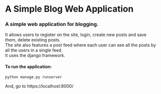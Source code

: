 # A Simple Blog Web Application 

### A simple web application for blogging.
It allows users to register on the site, login, create new posts and save them, delete existing posts. <br>
The site also features a post feed where each user can see all the posts by all the users in a single feed. <br>
It uses the django framework.

#### To run the application:
```
python manage.py runserver
```
And, go to https://localhost:8000/

